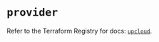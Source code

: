 # `provider`

Refer to the Terraform Registry for docs: [`upcloud`](https://registry.terraform.io/providers/upcloudltd/upcloud/5.17.0/docs).
